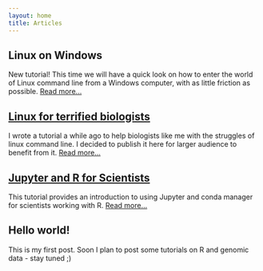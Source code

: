 ```yaml
---
layout: home
title: Articles
---
```


## Linux on Windows
New tutorial! This time we will have a quick look on how to enter the world of Linux command line from a Windows computer, with as little friction as possible. [Read more...](./linux_on_windows.md)

## [Linux for terrified biologists](./linux_for_biologists.md)
I wrote a tutorial a while ago to help biologists like me with the struggles of linux command line. I decided to publish it here for larger audience to benefit from it. [Read more...](./linux_for_biologists.md)

## [Jupyter and R for Scientists](https://nbviewer.jupyter.org/github/janxkoci/janxkoci.github.io/blob/master/notebooks/conda_jupyteR.ipynb)
This tutorial provides an introduction to using Jupyter and conda manager for scientists working with R. [Read more...](https://nbviewer.jupyter.org/github/janxkoci/janxkoci.github.io/blob/master/notebooks/conda_jupyteR.ipynb)

## Hello world!
This is my first post. Soon I plan to post some tutorials on R and genomic data - stay tuned ;)

